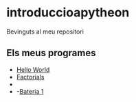 # introduccioapytheon
Bevinguts al meu repositori
## Els meus programes
- [Hello World](hello_world.py)
- [Factorials](Factorials)
-
- -[Bateria 1](Bateria1)
